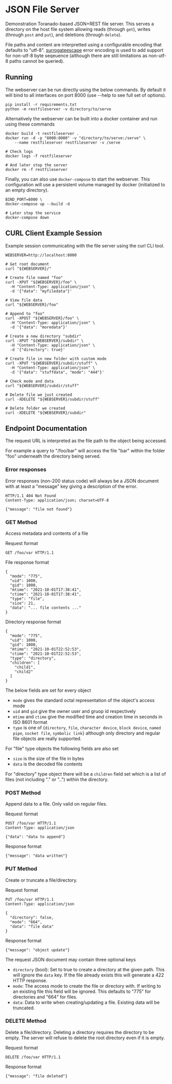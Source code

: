 # JSON File Server

Demonstration Toranado-based JSON+REST file server. This serves a directory
on the host file system allowing reads (through `get`),
writes (through `post` and `put`), and deletions (through `delete`).

File paths and content are interpretted using a configurable encoding that
defaults to "utf-8". [surrogateescape](https://www.python.org/dev/peps/pep-0383/)
error encoding is used to add support for non-utf-8 byte seqeuence (although
there are still limitations as non-utf-8 paths cannot be queried).

## Running

The webserver can be run directly using the below commands. By default it will
bind to all interfaces on port 8000 (use --help to see full set of options).

```
pip install -r requirements.txt
python -m restfileserver -v directory/to/serve
```

Alternatively the webserver can be built into a docker container and run
using these commands

```
docker build -t restfileserver .
docker run -d -p "8000:8000" -v "directory/to/serve:/serve" \
    --name restfileserver restfileserver -v /serve

# Check logs
docker logs -f restfileserver

# And later stop the server
docker rm -f restfileserver
```

Finally, you can also use `docker-compose` to start the webserver. This
configuration will use a persistent volume managed by docker (initialized
to an empty directory).

```
BIND_PORT=8000 \
docker-compose up --build -d

# Later stop the service
docker-compose down
```

## CURL Client Example Session

Example session communicating with the file server using the curl CLI tool.

```
WEBSERVER=http://localhost:8000

# Get root document
curl "${WEBSERVER}/"

# Create file named "foo"
curl -XPUT "${WEBSERVER}/foo" \
  -H "Content-Type: application/json" \
  -d '{"data": "myfiledata"}'

# View file data
curl "${WEBSERVER}/foo"

# Append to "foo"
curl -XPOST "${WEBSERVER}/foo" \
  -H "Content-Type: application/json" \
  -d '{"data": "moredata"}'

# Create a new directory "subdir"
curl -XPUT "${WEBSERVER}/subdir" \
  -H "Content-Type: application/json" \
  -d '{"directory": true}'

# Create file in new folder with custom mode
curl -XPUT "${WEBSERVER}/subdir/stuff" \
  -H "Content-Type: application/json" \
  -d '{"data": "stuffdata", "mode": "444"}'

# Check mode and data
curl "${WEBSERVER}/subdir/stuff"

# Delete file we just created
curl -XDELETE "${WEBSERVER}/subdir/stuff"

# Delete folder we created
curl -XDELETE "${WEBSERVER}/subdir"
```

## Endpoint Documentation

The request URL is interpreted as the file path to the object being accessed.

For example a query to "/foo/bar" will access the file "bar" within the folder
"foo" underneath the directory being served.

### Error responses

Error responses (non-200 status code) will always be a JSON document with
at least a "message" key giving a description of the error.

```
HTTP/1.1 404 Not Found
Content-Type: application/json; charset=UTF-8

{"message": "file not found"}
```

### GET Method

Access metadata and contents of a file

Request format

```
GET /foo/var HTTP/1.1
```

File response format

```
{
  "mode": "775",
  "uid": 1000,
  "gid": 1000,
  "mtime": "2021-10-01T17:38:41",
  "ctime": "2021-10-01T17:38:41",
  "type": "file",
  "size": 21,
  "data": "... file contents ..."
}
```

Directory response format

```
{
  "mode": "775",
  "uid": 1000,
  "gid": 1000,
  "mtime": "2021-10-01T22:52:53",
  "ctime": "2021-10-01T22:52:53",
  "type": "directory",
  "children": [
    "child1",
    "child2"
  ]
}
```

The below fields are set for every object
- `mode` gives the standard octal representation of the object's access mode
- `uid` and `gid` give the owner user and gruop id respectively
- `mtime` and `ctime` give the modified time and creation time in seconds in ISO 8601 format
- `type` is one of {`directory`, `file`, `character device`, `block device`, `named pipe`, `socket file`, `symbolic link`} although only directory and regular file objects are really supported.

For "file" type objects the following fields are also set
- `size` is the size of the file in bytes
- `data` is the decoded file contents

For "directory" type object there will be a `children` field set which is a
list of files (not including "." or "..") within the directory.

### POST Method

Append data to a file. Only valid on regular files.

Request format

```
POST /foo/var HTTP/1.1
Content-Type: application/json

{"data": "data to append"}
```

Response format

```
{"message": "data written"}
```

### PUT Method

Create or truncate a file/directory.

Request format

```
PUT /foo/var HTTP/1.1
Content-Type: application/json

{
  "directory": false,
  "mode": "664",
  "data": "file data"
}
```

Response format

```
{"message": "object update"}
```

The request JSON document may contain three optional keys
- `directory` (bool): Set to true to create a directory at the given path.
    This will ignore the `data` key. If the file already exists this will
    generate a 422 HTTP response.
- `mode`: The access mode to create the file or directory with. If writing to
    an existing file this field will be ignored. This defaults to "775"
    for directories and "664" for files.
- `data`: Data to write when creating/updating a file. Existing data will be
    truncated.
    
### DELETE Method

Delete a file/directory. Deleting a directory requires the directory to be
empty. The server will refuse to delete the root directory even if it is empty.

Request format

```
DELETE /foo/var HTTP/1.1
```

Response format

```
{"message": "file deleted"}
```
    
